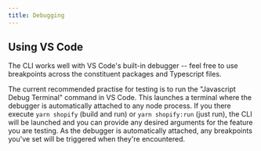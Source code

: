 ```yaml
---
title: Debugging
---
```


## Using VS Code

The CLI works well with VS Code's built-in debugger -- feel free to use breakpoints across the constituent packages and Typescript files.

The current recommended practise for testing is to run the "Javascript Debug Terminal" command in VS Code. This launches a terminal where the debugger is automatically attached to any node process. If you there execute `yarn shopify` (build and run) or `yarn shopify:run` (just run), the CLI will be launched and you can provide any desired arguments for the feature you are testing. As the debugger is automatically attached, any breakpoints you've set will be triggered when they're encountered.
